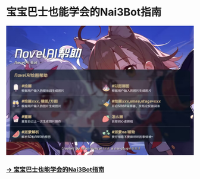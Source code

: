 # 宝宝巴士也能学会的Nai3Bot指南

![botHelp](src/assets/novelAiHelp.jpg)

### [→ 宝宝巴士也能学会的Nai3Bot指南](https://nai3bot-help.xiaodaimao.top/)